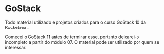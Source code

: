 # GoStack
Todo material utilizado e projetos criados para o curso GoStack 10 da Rocketseat.

Comecei o GoStack 11 antes de terminar esse, portanto deixarei-o incompleto a partir do módulo 07. O material pode ser utilizado por quem se interessar.
